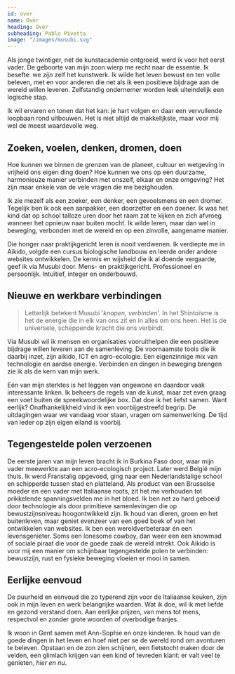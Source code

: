 ```yaml
---
id: over
name: Over
heading: Over
subheading: Pablo Pivetta
image: "/images/musubi.svg"
---
```


Als jonge twintiger, net de kunstacademie ontgroeid, werd ik voor het eerst vader. De geboorte van mijn zoon wierp me recht naar de essentie. Ik besefte: we *zijn* zelf het kunstwerk. Ik wilde het leven bewust en ten volle beleven, met en voor anderen die net als ik een positieve bijdrage aan de wereld willen leveren. Zelfstandig ondernemer worden leek uiteindelijk een logische stap. 

Ik wil ervaren en tonen dat het kan: je hart volgen en daar een vervullende loopbaan rond uitbouwen. Het is niet altijd de makkelijkste, maar voor mij wel de meest waardevolle weg. 

## Zoeken, voelen, denken, dromen, doen

Hoe kunnen we binnen de grenzen van de planeet, cultuur en wetgeving in vrijheid ons eigen ding doen? Hoe kunnen we ons op een duurzame, harmonieuze manier verbinden met onszelf, elkaar en onze omgeving? Het zijn maar enkele van de vele vragen die me bezighouden.

Ik zie mezelf als een zoeker, een denker, een gevoelsmens en een dromer. Tegelijk ben ik ook een aanpakker, een doorzetter en een doener. Ik was het kind dat op school talloze uren door het raam zat te kijken en zich afvroeg wanneer het opnieuw naar buiten mocht. Ik wilde leren, maar dan wel in beweging, verbonden met de wereld en op een zinvolle, aangename manier. 

Die honger naar praktijkgericht leren is nooit verdwenen. Ik verdiepte me in Aikido, volgde een cursus biologische landbouw en leerde onder andere websites ontwikkelen. De kennis en wijsheid die ik al doende vergaarde, geef ik via Musubi door. Mens- en praktijkgericht. Professioneel en persoonlijk. Intuïtief, integer en onderbouwd. 

## Nieuwe en werkbare verbindingen

> Letterlijk betekent Musubi '*knopen, verbinden*'. In het Shintoïsme is het de energie die in elk van ons zit en in alles om ons heen. Het is de universele, scheppende kracht die ons verbindt. 

Via Musubi wil ik mensen en organisaties vooruithelpen die een positieve bijdrage willen leveren aan de samenleving. De voornaamste tools die ik daarbij inzet, zijn aikido, ICT en agro-ecologie. Een eigenzinnige mix van technologie en aardse energie. Verbinden en dingen in beweging brengen zie ik als de kern van mijn werk.

Eén van mijn sterktes is het leggen van ongewone en daardoor vaak interessante linken. Ik beheers de regels van de kunst, maar zet even graag een voet buiten de spreekwoordelijke box. Dat doe ik het liefst samen. Want eerlijk? Onafhankelijkheid vind ik een voorbijgestreefd begrip. De uitdagingen waar we vandaag voor staan, vragen om samenwerking. De tijd van ieder op zijn eigen eiland is voorbij. 

## Tegengestelde polen verzoenen

De eerste jaren van mijn leven bracht ik in Burkina Faso door, waar mijn vader meewerkte aan een acro-ecologisch project. Later werd België mijn thuis. Ik werd Franstalig opgevoed, ging naar een Nederlandstalige school en schipperde tussen stad en platteland. Als product van een Brusselse moeder en een vader met Italiaanse roots, zit het me verhouden tot prikkelende spanningsvelden me in het bloed. Ik ben net zo hard geboeid door technologie als door primitieve samenlevingen die op bewustzijnsniveau hoogontwikkeld zijn. Ik houd van dieren, groen en het buitenleven, maar geniet evenzeer van een goed boek of van het ontwikkelen van websites. Ik ben een wereldverbeteraar én een levensgenieter. Soms een lonesome cowboy, dan weer een een knowmad of sociale piraat die voor de goede zaak de wereld intrekt.
Ook Aikido is voor mij een manier om schijnbaar tegengestelde polen te verbinden: bewustzijn, rust en fysieke beweging vloeien er mooi in samen. 

## Eerlijke eenvoud

De puurheid en eenvoud die zo typerend zijn voor de Italiaanse keuken, zijn ook in mijn leven en werk belangrijke waarden. Wat ik doe, wil ik met liefde en gezond verstand doen. Aan eerlijke prijzen, van mens tot mens, respectvol en zonder grote woorden of overbodige franjes.

Ik woon in Gent samen met Ann-Sophie en onze kinderen. Ik houd van de goede dingen in het leven en hoef niet per se de wereld rond om avonturen te beleven. Opstaan en de zon zien schijnen, een fietstocht maken door de velden, een glimlach krijgen van een kind of tevreden klant: er valt veel te genieten, *hier en nu*. 